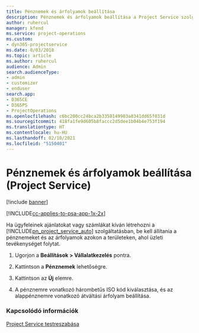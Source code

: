 ```yaml
---
title: Pénznemek és árfolyamok beállítása
description: Pénznemek és árfolyamok beállítása a Project Service szolgáltatásban
author: ruhercul
manager: kfend
ms.service: project-operations
ms.custom:
- dyn365-projectservice
ms.date: 8/03/2018
ms.topic: article
ms.author: ruhercul
audience: Admin
search.audienceType:
- admin
- customizer
- enduser
search.app:
- D365CE
- D365PS
- ProjectOperations
ms.openlocfilehash: c6bc200cc24bca2b3358149903a8341dd65f031d
ms.sourcegitcommit: 418fa1fe9d605b8faccc2d5dee1b04b4e753f194
ms.translationtype: HT
ms.contentlocale: hu-HU
ms.lasthandoff: 02/10/2021
ms.locfileid: "5150401"
---
```

# <a name="set-up-currencies-and-exchange-rates-project-service"></a>Pénznemek és árfolyamok beállítása (Project Service)

[!include [banner](../includes/psa-now-project-operations.md)]

[!INCLUDE[cc-applies-to-psa-app-1x-2x](../includes/cc-applies-to-psa-app-1x-2x.md)]

Ha ügyfeleinek ajánlatokat vagy számlákat kíván létrehozni a [!INCLUDE[pn_project_service_auto](../includes/pn-project-service-auto.md)] szolgáltatásban, be kell állítania a pénznemeket és az árfolyamok azokon a területeken, ahol üzleti tevékenységet folytat.  
  
1.  Ugorjon a **Beállítások > Vállalatkezelés** pontra.  
  
2.  Kattintson a **Pénznemek** lehetőségre.  
  
3.  Kattintson az **Új** elemre.  
  
4.  A pénznemre vonatkozó hárombetűs ISO kód kiválasztása, és az alappénznemre vonatkozó átváltási árfolyam beállítása.  
  
### <a name="see-also"></a>Kapcsolódó információk  
 [Project Service testreszabása](../psa/configure.md)
